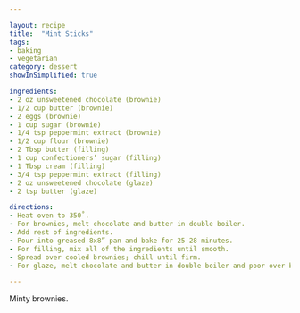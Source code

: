 ```yaml
---

layout: recipe
title:  "Mint Sticks"
tags: 
- baking
- vegetarian
category: dessert
showInSimplified: true

ingredients:
- 2 oz unsweetened chocolate (brownie)
- 1/2 cup butter (brownie)
- 2 eggs (brownie)
- 1 cup sugar (brownie)
- 1/4 tsp peppermint extract (brownie)
- 1/2 cup flour (brownie)
- 2 Tbsp butter (filling)
- 1 cup confectioners’ sugar (filling)
- 1 Tbsp cream (filling)
- 3/4 tsp peppermint extract (filling)
- 2 oz unsweetened chocolate (glaze)
- 2 tsp butter (glaze)

directions:
- Heat oven to 350˚. 
- For brownies, melt chocolate and butter in double boiler. 
- Add rest of ingredients. 
- Pour into greased 8x8” pan and bake for 25-28 minutes. 
- For filling, mix all of the ingredients until smooth. 
- Spread over cooled brownies; chill until firm. 
- For glaze, melt chocolate and butter in double boiler and poor over brownies.

---
```


Minty brownies.